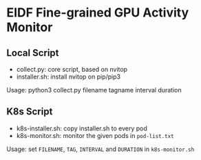 # EIDF Fine-grained GPU Activity Monitor

## Local Script

- collect.py: core script, based on nvitop
- installer.sh: install nvitop on pip/pip3

Usage: python3 collect.py filename tagname interval duration

## K8s Script

- k8s-installer.sh: copy installer.sh to every pod
- k8s-monitor.sh: monitor the given pods in `pod-list.txt`

Usage: set `FILENAME`, `TAG`, `INTERVAL` and `DURATION` in `k8s-monitor.sh`

